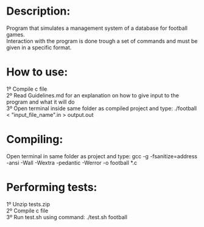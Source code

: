 # Description:
Program that simulates a management system of a database for football games. <br />
Interaction with the program is done trough a set of commands and must be given in a specific format. <br />

# How to use:
1º Compile c file <br />
2º Read Guidelines.md for an explanation on how to give input to the program and what it will do <br />
3º Open terminal inside same folder as compiled project and type: ./football < "input_file_name".in > output.out <br />

# Compiling:
Open terminal in same folder as project and type: gcc -g -fsanitize=address -ansi -Wall -Wextra -pedantic -Werror -o football *.c <br />

# Performing tests:
1º Unzip tests.zip <br />
2º Compile c file <br />
3º Run test.sh using command: ./test.sh football <br />
